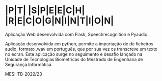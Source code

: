 # |P|T|  |S|P|E|E|C|H|  |R|E|C|O|G|N|I|N|T|I|O|N|

Aplicação Web desenvolvida com Flask, Speechrecognition e Pyaudio.

Aplicação desenvolvida em python, permite a importação de de ficheiros audio, formato .wav em português, que por sua vez os transcreve em texto no ecran.
Este aplicação surge no seguimento e desafio lançado na Unidade de Tecnologias Biometricas do Mestrado de Engenharia de Segurança Informática.

MESI-TB-2022/23
